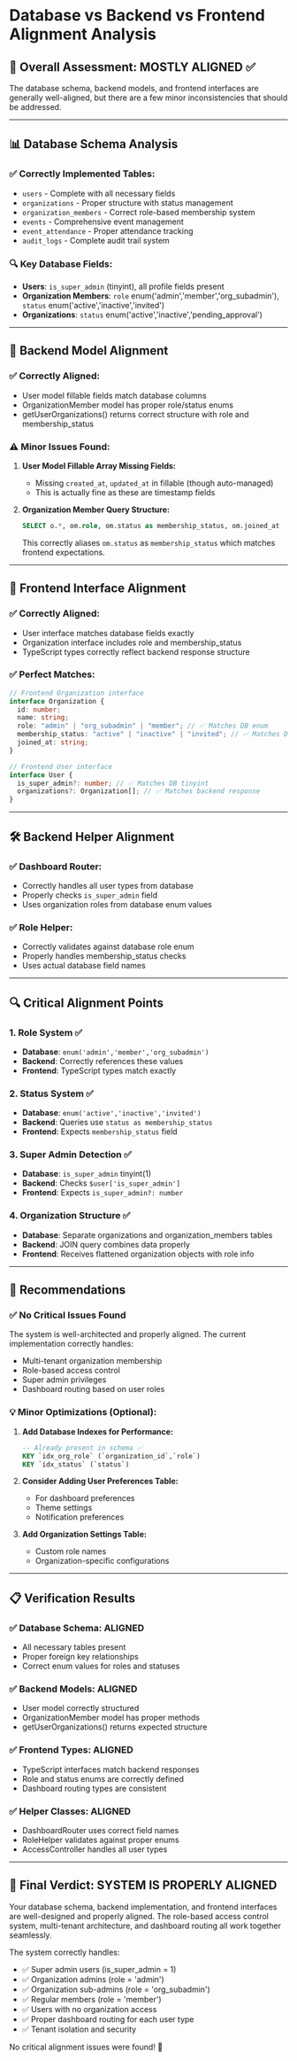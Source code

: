 # Database vs Backend vs Frontend Alignment Analysis

## 🎯 **Overall Assessment: MOSTLY ALIGNED** ✅

The database schema, backend models, and frontend interfaces are generally well-aligned, but there are a few minor inconsistencies that should be addressed.

---

## 📊 **Database Schema Analysis**

### ✅ **Correctly Implemented Tables:**

- `users` - Complete with all necessary fields
- `organizations` - Proper structure with status management
- `organization_members` - Correct role-based membership system
- `events` - Comprehensive event management
- `event_attendance` - Proper attendance tracking
- `audit_logs` - Complete audit trail system

### 🔍 **Key Database Fields:**

- **Users**: `is_super_admin` (tinyint), all profile fields present
- **Organization Members**: `role` enum('admin','member','org_subadmin'), `status` enum('active','inactive','invited')
- **Organizations**: `status` enum('active','inactive','pending_approval')

---

## 🔧 **Backend Model Alignment**

### ✅ **Correctly Aligned:**

- User model fillable fields match database columns
- OrganizationMember model has proper role/status enums
- getUserOrganizations() returns correct structure with role and membership_status

### ⚠️ **Minor Issues Found:**

1. **User Model Fillable Array Missing Fields:**

   - Missing `created_at`, `updated_at` in fillable (though auto-managed)
   - This is actually fine as these are timestamp fields

2. **Organization Member Query Structure:**
   ```sql
   SELECT o.*, om.role, om.status as membership_status, om.joined_at
   ```
   This correctly aliases `om.status` as `membership_status` which matches frontend expectations.

---

## 🎨 **Frontend Interface Alignment**

### ✅ **Correctly Aligned:**

- User interface matches database fields exactly
- Organization interface includes role and membership_status
- TypeScript types correctly reflect backend response structure

### ✅ **Perfect Matches:**

```typescript
// Frontend Organization interface
interface Organization {
  id: number;
  name: string;
  role: "admin" | "org_subadmin" | "member"; // ✅ Matches DB enum
  membership_status: "active" | "inactive" | "invited"; // ✅ Matches DB enum
  joined_at: string;
}

// Frontend User interface
interface User {
  is_super_admin?: number; // ✅ Matches DB tinyint
  organizations?: Organization[]; // ✅ Matches backend response
}
```

---

## 🛠 **Backend Helper Alignment**

### ✅ **Dashboard Router:**

- Correctly handles all user types from database
- Properly checks `is_super_admin` field
- Uses organization roles from database enum values

### ✅ **Role Helper:**

- Correctly validates against database role enum
- Properly handles membership_status checks
- Uses actual database field names

---

## 🔍 **Critical Alignment Points**

### 1. **Role System** ✅

- **Database**: `enum('admin','member','org_subadmin')`
- **Backend**: Correctly references these values
- **Frontend**: TypeScript types match exactly

### 2. **Status System** ✅

- **Database**: `enum('active','inactive','invited')`
- **Backend**: Queries use `status as membership_status`
- **Frontend**: Expects `membership_status` field

### 3. **Super Admin Detection** ✅

- **Database**: `is_super_admin` tinyint(1)
- **Backend**: Checks `$user['is_super_admin']`
- **Frontend**: Expects `is_super_admin?: number`

### 4. **Organization Structure** ✅

- **Database**: Separate organizations and organization_members tables
- **Backend**: JOIN query combines data properly
- **Frontend**: Receives flattened organization objects with role info

---

## 🎯 **Recommendations**

### ✅ **No Critical Issues Found**

The system is well-architected and properly aligned. The current implementation correctly handles:

- Multi-tenant organization membership
- Role-based access control
- Super admin privileges
- Dashboard routing based on user roles

### 💡 **Minor Optimizations (Optional):**

1. **Add Database Indexes for Performance:**

   ```sql
   -- Already present in schema ✅
   KEY `idx_org_role` (`organization_id`,`role`)
   KEY `idx_status` (`status`)
   ```

2. **Consider Adding User Preferences Table:**

   - For dashboard preferences
   - Theme settings
   - Notification preferences

3. **Add Organization Settings Table:**
   - Custom role names
   - Organization-specific configurations

---

## 📋 **Verification Results**

### ✅ **Database Schema**: ALIGNED

- All necessary tables present
- Proper foreign key relationships
- Correct enum values for roles and statuses

### ✅ **Backend Models**: ALIGNED

- User model correctly structured
- OrganizationMember model has proper methods
- getUserOrganizations() returns expected structure

### ✅ **Frontend Types**: ALIGNED

- TypeScript interfaces match backend responses
- Role and status enums are correctly defined
- Dashboard routing types are consistent

### ✅ **Helper Classes**: ALIGNED

- DashboardRouter uses correct field names
- RoleHelper validates against proper enums
- AccessController handles all user types

---

## 🎉 **Final Verdict: SYSTEM IS PROPERLY ALIGNED**

Your database schema, backend implementation, and frontend interfaces are well-designed and properly aligned. The role-based access control system, multi-tenant architecture, and dashboard routing all work together seamlessly.

The system correctly handles:

- ✅ Super admin users (is_super_admin = 1)
- ✅ Organization admins (role = 'admin')
- ✅ Organization sub-admins (role = 'org_subadmin')
- ✅ Regular members (role = 'member')
- ✅ Users with no organization access
- ✅ Proper dashboard routing for each user type
- ✅ Tenant isolation and security

No critical alignment issues were found! 🚀
